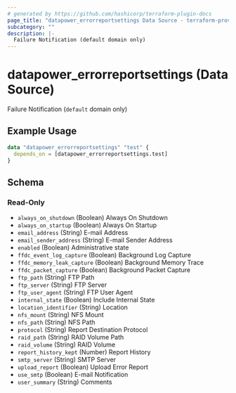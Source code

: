 ```yaml
---
# generated by https://github.com/hashicorp/terraform-plugin-docs
page_title: "datapower_errorreportsettings Data Source - terraform-provider-datapower"
subcategory: ""
description: |-
  Failure Notification (default domain only)
---
```


# datapower_errorreportsettings (Data Source)

Failure Notification (`default` domain only)

## Example Usage

```terraform
data "datapower_errorreportsettings" "test" {
  depends_on = [datapower_errorreportsettings.test]
}
```

<!-- schema generated by tfplugindocs -->
## Schema

### Read-Only

- `always_on_shutdown` (Boolean) Always On Shutdown
- `always_on_startup` (Boolean) Always On Startup
- `email_address` (String) E-mail Address
- `email_sender_address` (String) E-mail Sender Address
- `enabled` (Boolean) Administrative state
- `ffdc_event_log_capture` (Boolean) Background Log Capture
- `ffdc_memory_leak_capture` (Boolean) Background Memory Trace
- `ffdc_packet_capture` (Boolean) Background Packet Capture
- `ftp_path` (String) FTP Path
- `ftp_server` (String) FTP Server
- `ftp_user_agent` (String) FTP User Agent
- `internal_state` (Boolean) Include Internal State
- `location_identifier` (String) Location
- `nfs_mount` (String) NFS Mount
- `nfs_path` (String) NFS Path
- `protocol` (String) Report Destination Protocol
- `raid_path` (String) RAID Volume Path
- `raid_volume` (String) RAID Volume
- `report_history_kept` (Number) Report History
- `smtp_server` (String) SMTP Server
- `upload_report` (Boolean) Upload Error Report
- `use_smtp` (Boolean) E-mail Notification
- `user_summary` (String) Comments
